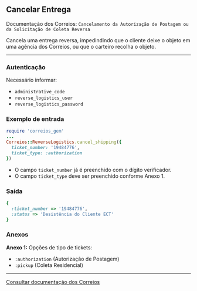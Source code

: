 ## Cancelar Entrega

Documentação dos Correios: `Cancelamento da Autorização de Postagem ou da Solicitação de Coleta Reversa`

Cancela uma entrega reversa, impedindindo que o cliente deixe o objeto em uma agência dos Correios, ou que o carteiro 
recolha o objeto.

____

### Autenticação
Necessário informar:
* `administrative_code`
* `reverse_logistics_user`
* `reverse_logistics_password`

### Exemplo de entrada

```ruby
require 'correios_gem'
...
Correios::ReverseLogistics.cancel_shipping({
  ticket_number: '19484776',
  ticket_type: :authorization
})
```
* O campo `ticket_number` já é preenchido com o dígito verificador.
* O campo `ticket_type` deve ser preenchido conforme Anexo 1.

### Saída

```ruby
{
  :ticket_number => '19484776',
  :status => 'Desistência do Cliente ECT'
}

```

### Anexos

__Anexo 1:__
Opções de tipo de tickets:
* `:authorization` (Autorização de Postagem)
* `:pickup` (Coleta Residencial)

---

[Consultar documentação dos Correios](CORREIOS_DOCUMENT.pdf)
